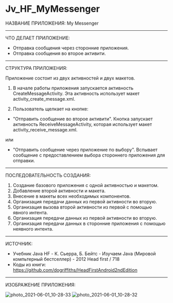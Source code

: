 # Jv_HF_MyMessenger

НАЗВАНИЕ ПРИЛОЖЕНИЯ: My Messenger

------------------------------
ЧТО ДЕЛАЕТ ПРИЛОЖЕНИЕ:

- Отправка сообщения через сторонние приложения.
- Отправка сообщения во второе активити.

------------------------------
СТРУКТУРА ПРИЛОЖЕНИЯ:

Приложение состоит из двух активностей и двух макетов.

1) В начале работы приложения запускается активность
CreateMessageActivity.
Эта активность использует макет activity_create_message.xml.

2) Пользователь щелкает на кнопке:

 - "Отправить сообщение во второе активити".
Кнопка запускает активность ReceiveMessageActivity, которая
использует макет activity_receive_message.xml.

или

- "Отправить сообщение через приложение по выбору". Вспывает сообщение с предоставлением выбора стороннего приложения для отправки.

------------------------------
ПОСЛЕДОВАТЕЛЬНОСТЬ СОЗДАНИЯ:

1) Создание базового приложения с одной активностью и макетом.
2) Добавление второй активности и макета.
3) Внесение в макеты всех необходимых компонентов.
4) Организация передачи данных из первой активности во вторую.
5) Организация вызова второй активности из первой с помощью явного интента.
6) Организация передачи данных из первой активности во вторую.
7) Организация передачи данных в сторонние приложения с помощью неявного интента.

------------------------------
ИСТОЧНИК:
* Учебник Java HF -  К. Сьерра, Б. Бейтс - Изучаем Java (Мировой компьтерный бестселлер) - 2012 Head first / 718
* Коды из книги: https://github.com/dogriffiths/HeadFirstAndroid2ndEdition

-------------------------------
ИЗОБРАЖЕНИЕ ПРИЛОЖЕНИЯ: 

![photo_2021-06-01_10-28-33](https://user-images.githubusercontent.com/77355204/120284072-8a069d80-c2c4-11eb-956b-0d168d10c4d2.jpg)
![photo_2021-06-01_10-28-32](https://user-images.githubusercontent.com/77355204/120284069-896e0700-c2c4-11eb-848f-f40dcc5d3b68.jpg)

